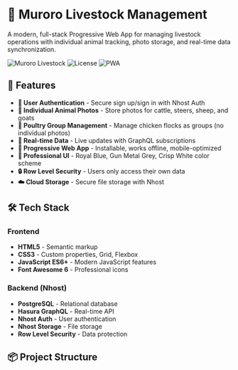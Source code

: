 # 🐄 Muroro Livestock Management

A modern, full-stack Progressive Web App for managing livestock operations with individual animal tracking, photo storage, and real-time data synchronization.

![Muroro Livestock](https://img.shields.io/badge/Version-1.0.0-blue)
![License](https://img.shields.io/badge/License-MIT-green)
![PWA](https://img.shields.io/badge/PWA-Enabled-orange)

## 🚀 Features

- **🔐 User Authentication** - Secure sign up/sign in with Nhost Auth
- **📸 Individual Animal Photos** - Store photos for cattle, steers, sheep, and goats
- **🐓 Poultry Group Management** - Manage chicken flocks as groups (no individual photos)
- **🔄 Real-time Data** - Live updates with GraphQL subscriptions
- **📱 Progressive Web App** - Installable, works offline, mobile-optimized
- **🎨 Professional UI** - Royal Blue, Gun Metal Grey, Crisp White color scheme
- **🔒 Row Level Security** - Users only access their own data
- **☁️ Cloud Storage** - Secure file storage with Nhost

## 🛠 Tech Stack

### Frontend
- **HTML5** - Semantic markup
- **CSS3** - Custom properties, Grid, Flexbox
- **JavaScript ES6+** - Modern JavaScript features
- **Font Awesome 6** - Professional icons

### Backend (Nhost)
- **PostgreSQL** - Relational database
- **Hasura GraphQL** - Real-time API
- **Nhost Auth** - User authentication
- **Nhost Storage** - File storage
- **Row Level Security** - Data protection

## 📦 Project Structure
